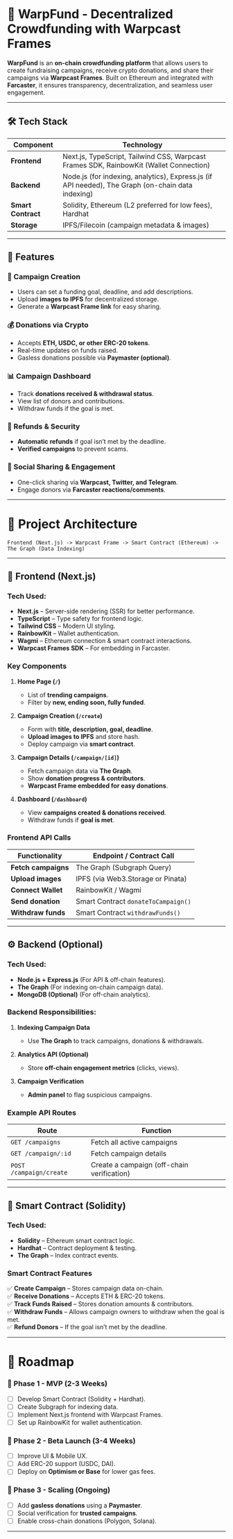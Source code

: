 # **📜 WarpFund - Decentralized Crowdfunding with Warpcast Frames**

**WarpFund** is an **on-chain crowdfunding platform** that allows users to create fundraising campaigns, receive crypto donations, and share their campaigns via **Warpcast Frames**. Built on Ethereum and integrated with **Farcaster**, it ensures transparency, decentralization, and seamless user engagement.

---

## **🛠 Tech Stack**

| Component          | Technology                                                                                        |
| ------------------ | ------------------------------------------------------------------------------------------------- |
| **Frontend**       | Next.js, TypeScript, Tailwind CSS, Warpcast Frames SDK, RainbowKit (Wallet Connection)            |
| **Backend**        | Node.js (for indexing, analytics), Express.js (if API needed), The Graph (on-chain data indexing) |
| **Smart Contract** | Solidity, Ethereum (L2 preferred for low fees), Hardhat                                           |
| **Storage**        | IPFS/Filecoin (campaign metadata & images)                                                        |

---

## **🔹 Features**

### **📝 Campaign Creation**

- Users can set a funding goal, deadline, and add descriptions.
- Upload **images to IPFS** for decentralized storage.
- Generate a **Warpcast Frame link** for easy sharing.

### **💰 Donations via Crypto**

- Accepts **ETH, USDC, or other ERC-20 tokens**.
- Real-time updates on funds raised.
- Gasless donations possible via **Paymaster (optional)**.

### **📊 Campaign Dashboard**

- Track **donations received & withdrawal status**.
- View list of donors and contributions.
- Withdraw funds if the goal is met.

### **🔄 Refunds & Security**

- **Automatic refunds** if goal isn’t met by the deadline.
- **Verified campaigns** to prevent scams.

### **📢 Social Sharing & Engagement**

- One-click sharing via **Warpcast, Twitter, and Telegram**.
- Engage donors via **Farcaster reactions/comments**.

---

# **📌 Project Architecture**

```plaintext
Frontend (Next.js) -> Warpcast Frame -> Smart Contract (Ethereum) -> The Graph (Data Indexing)
```

---

## **🚀 Frontend (Next.js)**

### **Tech Used:**

- **Next.js** – Server-side rendering (SSR) for better performance.
- **TypeScript** – Type safety for frontend logic.
- **Tailwind CSS** – Modern UI styling.
- **RainbowKit** – Wallet authentication.
- **Wagmi** – Ethereum connection & smart contract interactions.
- **Warpcast Frames SDK** – For embedding in Farcaster.

### **Key Components**

1. **Home Page (`/`)**

   - List of **trending campaigns**.
   - Filter by **new, ending soon, fully funded**.

2. **Campaign Creation (`/create`)**

   - Form with **title, description, goal, deadline**.
   - **Upload images to IPFS** and store hash.
   - Deploy campaign via **smart contract**.

3. **Campaign Details (`/campaign/[id]`)**

   - Fetch campaign data via **The Graph**.
   - Show **donation progress & contributors**.
   - **Warpcast Frame embedded for easy donations**.

4. **Dashboard (`/dashboard`)**
   - View **campaigns created & donations received**.
   - Withdraw funds if **goal is met**.

### **Frontend API Calls**

| Functionality       | Endpoint / Contract Call            |
| ------------------- | ----------------------------------- |
| **Fetch campaigns** | The Graph (Subgraph Query)          |
| **Upload images**   | IPFS (via Web3.Storage or Pinata)   |
| **Connect Wallet**  | RainbowKit / Wagmi                  |
| **Send donation**   | Smart Contract `donateToCampaign()` |
| **Withdraw funds**  | Smart Contract `withdrawFunds()`    |

---

## **⚙️ Backend (Optional)**

### **Tech Used:**

- **Node.js + Express.js** (For API & off-chain features).
- **The Graph** (For indexing on-chain campaign data).
- **MongoDB (Optional)** (For off-chain analytics).

### **Backend Responsibilities:**

1. **Indexing Campaign Data**

   - Use **The Graph** to track campaigns, donations & withdrawals.

2. **Analytics API (Optional)**

   - Store **off-chain engagement metrics** (clicks, views).

3. **Campaign Verification**
   - **Admin panel** to flag suspicious campaigns.

### **Example API Routes**

| Route                   | Function                                   |
| ----------------------- | ------------------------------------------ |
| `GET /campaigns`        | Fetch all active campaigns                 |
| `GET /campaign/:id`     | Fetch campaign details                     |
| `POST /campaign/create` | Create a campaign (off-chain verification) |

---

## **🔗 Smart Contract (Solidity)**

### **Tech Used:**

- **Solidity** – Ethereum smart contract logic.
- **Hardhat** – Contract deployment & testing.
- **The Graph** – Index contract events.

### **Smart Contract Features**

✅ **Create Campaign** – Stores campaign data on-chain.  
✅ **Receive Donations** – Accepts ETH & ERC-20 tokens.  
✅ **Track Funds Raised** – Stores donation amounts & contributors.  
✅ **Withdraw Funds** – Allows campaign owners to withdraw when the goal is met.  
✅ **Refund Donors** – If the goal isn’t met by the deadline.

---

# **📌 Roadmap**

### **🔹 Phase 1 - MVP (2-3 Weeks)**

- [ ] Develop Smart Contract (Solidity + Hardhat).
- [ ] Create Subgraph for indexing data.
- [ ] Implement Next.js frontend with Warpcast Frames.
- [ ] Set up RainbowKit for wallet authentication.

### **🔹 Phase 2 - Beta Launch (3-4 Weeks)**

- [ ] Improve UI & Mobile UX.
- [ ] Add ERC-20 support (USDC, DAI).
- [ ] Deploy on **Optimism or Base** for lower gas fees.

### **🔹 Phase 3 - Scaling (Ongoing)**

- [ ] Add **gasless donations** using a **Paymaster**.
- [ ] Social verification for **trusted campaigns**.
- [ ] Enable cross-chain donations (Polygon, Solana).

---
